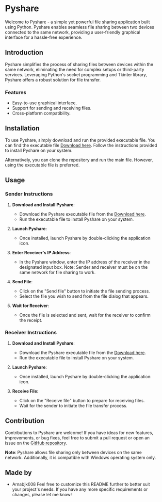 # Pyshare

Welcome to Pyshare - a simple yet powerful file sharing application built using Python. Pyshare enables seamless file sharing between two devices connected to the same network, providing a user-friendly graphical interface for a hassle-free experience.

## Introduction

Pyshare simplifies the process of sharing files between devices within the same network, eliminating the need for complex setups or third-party services. Leveraging Python's socket programming and Tkinter library, Pyshare offers a robust solution for file transfer.

### Features

- Easy-to-use graphical interface.
- Support for sending and receiving files.
- Cross-platform compatibility.

## Installation

To use Pyshare, simply download and run the provided executable file. You can find the executable file [Download here](https://github.com/Xensen008/Pyshare/releases/download/v1.0.0/Pyshare.exe). Follow the instructions provided to install Pyshare on your system.

Alternatively, you can clone the repository and run the main file. However, using the executable file is preferred.

## Usage

### Sender Instructions

1. **Download and Install Pyshare**:
   - Download the Pyshare executable file from the [Download here](https://github.com/Xensen008/Pyshare/releases/download/v1.0.0/Pyshare.exe).
   - Run the executable file to install Pyshare on your system.

2. **Launch Pyshare**:
   - Once installed, launch Pyshare by double-clicking the application icon.

3. **Enter Receiver's IP Address**:
   - In the Pyshare window, enter the IP address of the receiver in the designated input box. Note: Sender and receiver must be on the same network for file sharing to work.

4. **Send File**:
   - Click on the "Send file" button to initiate the file sending process.
   - Select the file you wish to send from the file dialog that appears.

5. **Wait for Receiver**:
   - Once the file is selected and sent, wait for the receiver to confirm the receipt.

### Receiver Instructions

1. **Download and Install Pyshare**:
   - Download the Pyshare executable file from the [Download here](https://github.com/Xensen008/Pyshare/releases/download/v1.0.0/Pyshare.exe).
   - Run the executable file to install Pyshare on your system.

2. **Launch Pyshare**:
   - Once installed, launch Pyshare by double-clicking the application icon.

3. **Receive File**:
   - Click on the "Receive file" button to prepare for receiving files.
   - Wait for the sender to initiate the file transfer process.

## Contribution

Contributions to Pyshare are welcome! If you have ideas for new features, improvements, or bug fixes, feel free to submit a pull request or open an issue on the [GitHub repository](https://github.com/Xensen008/Pyshare).

**Note**: Pyshare allows file sharing only between devices on the same network. Additionally, it is compatible with Windows operating system only.

## Made by 
- Arnabjk008 
Feel free to customize this README further to better suit your project's needs. If you have any more specific requirements or changes, please let me know!